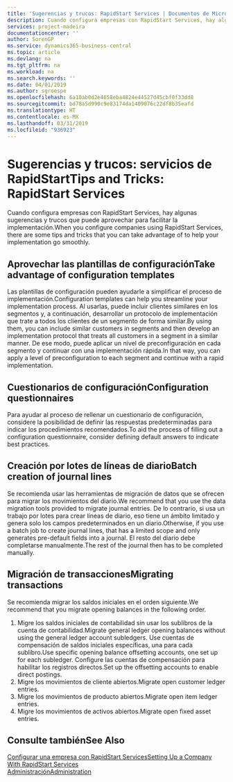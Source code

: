 ```yaml
---
title: 'Sugerencias y trucos: RapidStart Services | Documentos de Microsoft'
description: Cuando configura empresas con RapidStart Services, hay algunas sugerencias y trucos que puede aprovechar para facilitar la implementación.
services: project-madeira
documentationcenter: ''
author: SorenGP
ms.service: dynamics365-business-central
ms.topic: article
ms.devlang: na
ms.tgt_pltfrm: na
ms.workload: na
ms.search.keywords: ''
ms.date: 04/01/2019
ms.author: sgroespe
ms.openlocfilehash: 6a10ab0d2e4658eba4824e44527d45cbf0f33dd8
ms.sourcegitcommit: bd78a5d990c9e83174da1409076c22df8b35eafd
ms.translationtype: HT
ms.contentlocale: es-MX
ms.lasthandoff: 03/31/2019
ms.locfileid: "936923"
---
```

# <a name="tips-and-tricks-rapidstart-services"></a><span data-ttu-id="a9a26-103">Sugerencias y trucos: servicios de RapidStart</span><span class="sxs-lookup"><span data-stu-id="a9a26-103">Tips and Tricks: RapidStart Services</span></span>
<span data-ttu-id="a9a26-104">Cuando configura empresas con RapidStart Services, hay algunas sugerencias y trucos que puede aprovechar para facilitar la implementación.</span><span class="sxs-lookup"><span data-stu-id="a9a26-104">When you configure companies using RapidStart Services, there are some tips and tricks that you can take advantage of to help your implementation go smoothly.</span></span>  

## <a name="take-advantage-of-configuration-templates"></a><span data-ttu-id="a9a26-105">Aprovechar las plantillas de configuración</span><span class="sxs-lookup"><span data-stu-id="a9a26-105">Take advantage of configuration templates</span></span>  
<span data-ttu-id="a9a26-106">Las plantillas de configuración pueden ayudarle a simplificar el proceso de implementación.</span><span class="sxs-lookup"><span data-stu-id="a9a26-106">Configuration templates can help you streamline your implementation process.</span></span> <span data-ttu-id="a9a26-107">Al usarlas, puede incluir clientes similares en los segmentos y, a continuación, desarrollar un protocolo de implementación que trate a todos los clientes de un segmento de forma similar.</span><span class="sxs-lookup"><span data-stu-id="a9a26-107">By using them, you can include similar customers in segments and then develop an implementation protocol that treats all customers in a segment in a similar manner.</span></span> <span data-ttu-id="a9a26-108">De ese modo, puede aplicar un nivel de preconfiguración en cada segmento y continuar con una implementación rápida.</span><span class="sxs-lookup"><span data-stu-id="a9a26-108">In that way, you can apply a level of preconfiguration to each segment and continue with a rapid implementation.</span></span>  

## <a name="configuration-questionnaires"></a><span data-ttu-id="a9a26-109">Cuestionarios de configuración</span><span class="sxs-lookup"><span data-stu-id="a9a26-109">Configuration questionnaires</span></span>  
<span data-ttu-id="a9a26-110">Para ayudar al proceso de rellenar un cuestionario de configuración, considere la posibilidad de definir las respuestas predeterminadas para indicar los procedimientos recomendados.</span><span class="sxs-lookup"><span data-stu-id="a9a26-110">To aid the process of filling out a configuration questionnaire, consider defining default answers to indicate best practices.</span></span>  

## <a name="batch-creation-of-journal-lines"></a><span data-ttu-id="a9a26-111">Creación por lotes de líneas de diario</span><span class="sxs-lookup"><span data-stu-id="a9a26-111">Batch creation of journal lines</span></span>  
<span data-ttu-id="a9a26-112">Se recomienda usar las herramientas de migración de datos que se ofrecen para migrar los movimientos del diario.</span><span class="sxs-lookup"><span data-stu-id="a9a26-112">We recommend that you use the data migration tools provided to migrate journal entries.</span></span> <span data-ttu-id="a9a26-113">De lo contrario, si usa un trabajo por lotes para crear líneas de diario, eso tiene un ámbito limitado y genera solo los campos predeterminados en un diario.</span><span class="sxs-lookup"><span data-stu-id="a9a26-113">Otherwise, if you use a batch job to create journal lines, that has a limited scope and only generates pre-default fields into a journal.</span></span> <span data-ttu-id="a9a26-114">El resto del diario debe completarse manualmente.</span><span class="sxs-lookup"><span data-stu-id="a9a26-114">The rest of the journal then has to be completed manually.</span></span>  

## <a name="migrating-transactions"></a><span data-ttu-id="a9a26-115">Migración de transacciones</span><span class="sxs-lookup"><span data-stu-id="a9a26-115">Migrating transactions</span></span>  
<span data-ttu-id="a9a26-116">Se recomienda migrar los saldos iniciales en el orden siguiente.</span><span class="sxs-lookup"><span data-stu-id="a9a26-116">We recommend that you migrate opening balances in the following order.</span></span>  

1.  <span data-ttu-id="a9a26-117">Migre los saldos iniciales de contabilidad sin usar los sublibros de la cuenta de contabilidad.</span><span class="sxs-lookup"><span data-stu-id="a9a26-117">Migrate general ledger opening balances without using the general ledger account subledgers.</span></span> <span data-ttu-id="a9a26-118">Use cuentas de compensación de saldos iniciales específicas, una para cada sublibro.</span><span class="sxs-lookup"><span data-stu-id="a9a26-118">Use specific opening balance offsetting accounts, one set up for each subledger.</span></span> <span data-ttu-id="a9a26-119">Configure las cuentas de compensación para habilitar los registros directos.</span><span class="sxs-lookup"><span data-stu-id="a9a26-119">Set up the offsetting accounts to enable direct postings.</span></span>  
2.  <span data-ttu-id="a9a26-120">Migre los movimientos de cliente abiertos.</span><span class="sxs-lookup"><span data-stu-id="a9a26-120">Migrate open customer ledger entries.</span></span>  
3.  <span data-ttu-id="a9a26-121">Migre los movimientos de producto abiertos.</span><span class="sxs-lookup"><span data-stu-id="a9a26-121">Migrate open item ledger entries.</span></span>  
4.  <span data-ttu-id="a9a26-122">Migre los movimientos de activos abiertos.</span><span class="sxs-lookup"><span data-stu-id="a9a26-122">Migrate open fixed asset entries.</span></span>  

## <a name="see-also"></a><span data-ttu-id="a9a26-123">Consulte también</span><span class="sxs-lookup"><span data-stu-id="a9a26-123">See Also</span></span>  
[<span data-ttu-id="a9a26-124">Configurar una empresa con RapidStart Services</span><span class="sxs-lookup"><span data-stu-id="a9a26-124">Setting Up a Company With RapidStart Services</span></span>](admin-set-up-a-company-with-rapidstart.md)  
[<span data-ttu-id="a9a26-125">Administración</span><span class="sxs-lookup"><span data-stu-id="a9a26-125">Administration</span></span>](admin-setup-and-administration.md)
